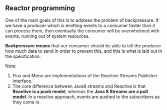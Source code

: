 Reactor programming
-----------------------

One of the main goals of this is to address the problem of backpressure. If we have a producer which is emitting events to a consumer faster than it can process them, then eventually the consumer will be overwhelmed with events, running out of system resources.

**Backpressure means** that our consumer should be able to tell the producer how much data to send in order to prevent this, and this is what is laid out in the specification.

Note:
1. Flux and Mono are implementations of the Reactive Streams Publisher interface.
2. The core difference between Java8 streams and Reactive is that **Reactive is a push model**, whereas the **Java 8 Streams are a pull model**. In a reactive approach, events are pushed to the subscribers as they come in.